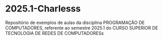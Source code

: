 # 2025.1-Charlesss
Repositório de exemplos de aulas da disciplina PROGRAMAÇÃO DE COMPUTADORES, referente ao semestre 2025.1 do CURSO SUPERIOR DE TECNOLOGIA DE REDES DE COMPUTADORESs

